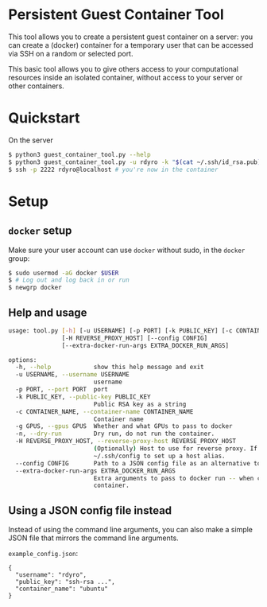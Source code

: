 # Persistent Guest Container Tool

This tool allows you to create a persistent guest container on a server: you can
create a (docker) container for a temporary user that can be accessed via SSH on
a random or selected port.

This basic tool allows you to give others access to your computational resources
inside an isolated container, without access to your server or other containers.

# Quickstart

On the server
```bash
$ python3 guest_container_tool.py --help
$ python3 guest_container_tool.py -u rdyro -k "$(cat ~/.ssh/id_rsa.pub)" -c ubuntu -p 2222
$ ssh -p 2222 rdyro@localhost # you're now in the container
```

# Setup

## `docker` setup

Make sure your user account can use `docker` without sudo, in the `docker` group:

```bash
$ sudo usermod -aG docker $USER
$ # Log out and log back in or run
$ newgrp docker
```

## Help and usage

```bash
usage: tool.py [-h] [-u USERNAME] [-p PORT] [-k PUBLIC_KEY] [-c CONTAINER_NAME] [-g GPUS] [-n]
               [-H REVERSE_PROXY_HOST] [--config CONFIG]
               [--extra-docker-run-args EXTRA_DOCKER_RUN_ARGS]

options:
  -h, --help            show this help message and exit
  -u USERNAME, --username USERNAME
                        username
  -p PORT, --port PORT  port
  -k PUBLIC_KEY, --public-key PUBLIC_KEY
                        Public RSA key as a string
  -c CONTAINER_NAME, --container-name CONTAINER_NAME
                        Container name
  -g GPUS, --gpus GPUS  Whether and what GPUs to pass to docker
  -n, --dry-run         Dry run, do not run the container.
  -H REVERSE_PROXY_HOST, --reverse-proxy-host REVERSE_PROXY_HOST
                        (Optionally) Host to use for reverse proxy. If complicated, use
                        ~/.ssh/config to set up a host alias.
  --config CONFIG       Path to a JSON config file as an alternative to command line arguments.
  --extra-docker-run-args EXTRA_DOCKER_RUN_ARGS
                        Extra arguments to pass to docker run -- when creating the persistent
                        container.
```

## Using a JSON config file instead

Instead of using the command line arguments, you can also make a simple JSON
file that mirrors the command line arguments.

`example_config.json`:
```
{
  "username": "rdyro",
  "public_key": "ssh-rsa ...",
  "container_name": "ubuntu"
}

```